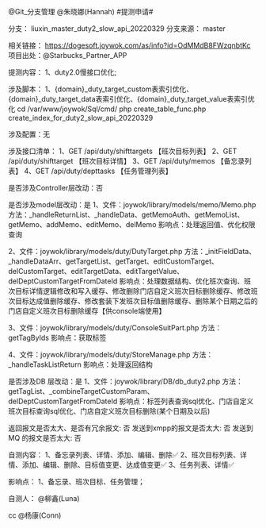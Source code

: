 @Git_分支管理  @朱晓娜(Hannah)  #提测申请# 

分支： liuxin_master_duty2_slow_api_20220329
分支来源： master

相关链接：
https://dogesoft.joywok.com/as/info?id=OdMMdB8FWzqnbtKc
项目出处：@Starbucks_Partner_APP 

提测内容：
1、duty2.0慢接口优化;

涉及脚本：
1、{domain}_duty_target_custom表索引优化、{domain}_duty_target_data表索引优化、{domain}_duty_target_value表索引优化
cd /var/www/joywok/Sql/cmd/
php create_table_func.php create_index_for_duty2_slow_api_20220329

涉及配置：无

涉及接口清单：
1、GET /api/duty/shifttargets 	【班次目标列表】
2、GET /api/duty/shifttarget 	【班次目标详情】
3、GET /api/duty/memos 	【备忘录列表】
4、GET /api/duty/depttasks	【任务管理列表】

是否涉及Controller层改动：否

是否涉及model层改动：是
1、文件：joywok/library/models/memo/Memo.php
方法：_handleReturnList、_handleData、getMemoAuth、getMemoList、getMemo、addMemo、editMemo、delMemo
影响点：处理返回值、优化权限查询

2、文件：joywok/library/models/duty/DutyTarget.php
方法：_initFieldData、_handleDataArr、getTargetList、getTarget、editCustomTarget、delCustomTarget、editTargetData、editTargetValue、delDeptCustomTargetFromDateId
影响点：处理数据结构、优化班次查询、班次目标详情逻辑修改和写入缓存、修改删除门店自定义班次目标删除缓存、修改班次目标达成值删除缓存、修改套装下发班次目标值删除缓存、删除某个日期之后的门店自定义班次目标删除缓存【供console端使用】

3、文件：joywok/library/models/duty/ConsoleSuitPart.php
方法：getTagByIds
影响点：获取标签

4、文件：joywok/library/models/duty/StoreManage.php
方法：_handleTaskListReturn
影响点：处理返回结构

是否涉及DB 层改动：是
1、文件：joywok/library/DB/db_duty2.php
方法：getTagList、_combineTargetCustomParam、delDeptCustomTargetFromDateId
影响点：标签列表查询sql优化、门店自定义班次目标查询sql优化、门店自定义班次目标删除(某个日期及以后)

返回报文是否太大、是否有冗余报文: 否
发送到xmpp的报文是否太大: 否
发送到MQ 的报文是否太大: 否

自测内容：
1、备忘录列表、详情、添加、编辑、删除✅
2、班次目标列表、详情、添加、编辑、删除、目标值变更、达成值变更✅
3、任务列表、详情✅

影响点：
1、备忘录、班次目标、任务管理；

自测人： @柳鑫(Luna) 

cc @杨康(Conn) 